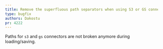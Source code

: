 ```yaml
---
title: Remove the superfluous path separators when using S3 or GS connectors
type: bugfix
authors: Dakostu
pr: 4222
---
```


Paths for `s3` and `gs` connectors are not broken anymore during
loading/saving.
